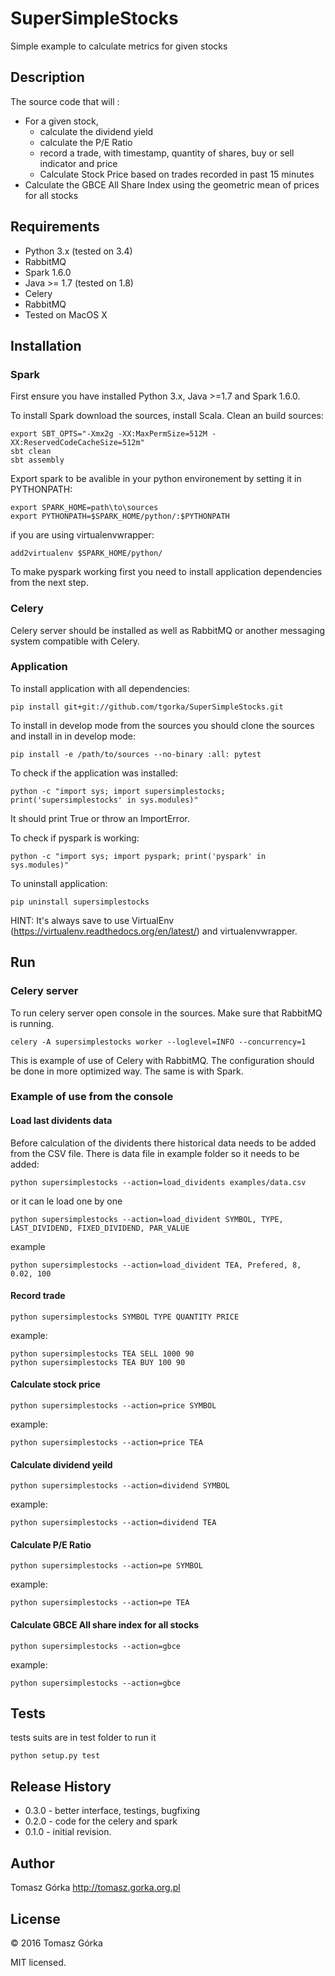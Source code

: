 # SuperSimpleStocks
Simple example to calculate metrics for given stocks

## Description
The source code that will :

- For a given stock, 
    - calculate the dividend yield
    - calculate the P/E Ratio
    - record a trade, with timestamp, quantity of shares, buy or sell indicator and price
    - Calculate Stock Price based on trades recorded in past 15 minutes
- Calculate the GBCE All Share Index using the geometric mean of prices for all stocks

## Requirements

- Python 3.x (tested on 3.4)
- RabbitMQ
- Spark 1.6.0
- Java >= 1.7 (tested on 1.8)
- Celery
- RabbitMQ
- Tested on MacOS X

## Installation

### Spark
First ensure you have installed Python 3.x, Java >=1.7 and Spark 1.6.0.

To install Spark download the sources, install Scala. Clean an build sources:

```
export SBT_OPTS="-Xmx2g -XX:MaxPermSize=512M -XX:ReservedCodeCacheSize=512m"
sbt clean 
sbt assembly
```

Export spark to be avalible in your python environement by setting it 
in PYTHONPATH:

```
export SPARK_HOME=path\to\sources
export PYTHONPATH=$SPARK_HOME/python/:$PYTHONPATH
```

if you are using virtualenvwrapper:

```
add2virtualenv $SPARK_HOME/python/
```

To make pyspark working first you need to install application dependencies 
from the next step.

### Celery
Celery server should be installed as well as RabbitMQ or another 
messaging system compatible with Celery.

### Application
To install application with all dependencies:

```
pip install git+git://github.com/tgorka/SuperSimpleStocks.git
```

To install in develop mode from the sources you should clone the sources and 
install in in develop mode:

```
pip install -e /path/to/sources --no-binary :all: pytest
```

To check if the application was installed:

```
python -c "import sys; import supersimplestocks; print('supersimplestocks' in sys.modules)"
```

It should print True or throw an ImportError.

To check if pyspark is working:

```
python -c "import sys; import pyspark; print('pyspark' in sys.modules)"
```

To uninstall application:

```
pip uninstall supersimplestocks
```

HINT: It's always save to use VirtualEnv 
(https://virtualenv.readthedocs.org/en/latest/) and virtualenvwrapper.

## Run

### Celery server
To run celery server open console in the sources. Make sure that RabbitMQ 
is running.

```
celery -A supersimplestocks worker --loglevel=INFO --concurrency=1
```

This is example of use of Celery with RabbitMQ. The configuration should be
done in more optimized way. The same is with Spark.

### Example of use from the console

#### Load last dividents data
Before calculation of the dividents there historical data needs to be added
from the CSV file.
There is data file in example folder so it needs to be added:

```
python supersimplestocks --action=load_dividents examples/data.csv
```

or it can le load one by one

```
python supersimplestocks --action=load_divident SYMBOL, TYPE, LAST_DIVIDEND, FIXED_DIVIDEND, PAR_VALUE
```

example

```
python supersimplestocks --action=load_divident TEA, Prefered, 8, 0.02, 100
```

#### Record trade

```
python supersimplestocks SYMBOL TYPE QUANTITY PRICE
```

example:

```
python supersimplestocks TEA SELL 1000 90
python supersimplestocks TEA BUY 100 90
```

#### Calculate stock price

```
python supersimplestocks --action=price SYMBOL
```

example:

```
python supersimplestocks --action=price TEA
```

#### Calculate dividend yeild

```
python supersimplestocks --action=dividend SYMBOL
```

example:

```
python supersimplestocks --action=dividend TEA
```

#### Calculate P/E Ratio

```
python supersimplestocks --action=pe SYMBOL
```

example:

```
python supersimplestocks --action=pe TEA
```

#### Calculate GBCE All share index for all stocks

```
python supersimplestocks --action=gbce
```

example:

```
python supersimplestocks --action=gbce
```


## Tests

tests suits are in test folder to run it

```
python setup.py test
```


## Release History
+ 0.3.0 - better interface, testings, bugfixing
+ 0.2.0 - code for the celery and spark
+ 0.1.0 - initial revision.

## Author
Tomasz Górka <http://tomasz.gorka.org.pl>

## License
&copy; 2016 Tomasz Górka

MIT licensed.

